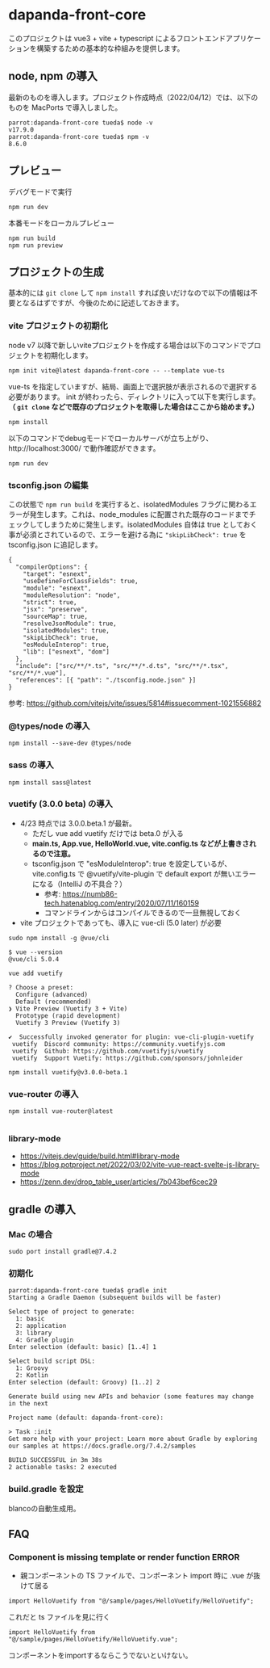 # dapanda-front-core

このプロジェクトは vue3 + vite + typescript によるフロントエンドアプリケーションを構築するための基本的な枠組みを提供します。

## node, npm の導入

最新のものを導入します。プロジェクト作成時点（2022/04/12）では、以下のものを MacPorts で導入しました。

```aidl
parrot:dapanda-front-core tueda$ node -v
v17.9.0
parrot:dapanda-front-core tueda$ npm -v
8.6.0
```

## プレビュー

デバグモードで実行

```aidl
npm run dev
```

本番モードをローカルプレビュー

```aidl
npm run build
npm run preview
```

## プロジェクトの生成

基本的には `git clone` して `npm install` すれば良いだけなので以下の情報は不要となるはずですが、今後のために記述しておきます。

### vite プロジェクトの初期化

node v7 以降で新しいviteプロジェクトを作成する場合は以下のコマンドでプロジェクトを初期化します。

```aidl
npm init vite@latest dapanda-front-core -- --template vue-ts
```

vue-ts を指定していますが、結局、画面上で選択肢が表示されるので選択する必要があります。
init が終わったら、ディレクトリに入って以下を実行します。**（ `git clone` などで既存のプロジェクトを取得した場合はここから始めます。）**

```aidl
npm install
```

以下のコマンドでdebugモードでローカルサーバが立ち上がり、http://localhost:3000/ で動作確認ができます。

```aidl
npm run dev
```

### tsconfig.json の編集

この状態で `npm run build` を実行すると、isolatedModules フラグに関わるエラーが発生します。これは、node_modules に配置された既存のコードまでチェックしてしまうために発生します。isolatedModules 自体は true としておく事が必須とされているので、エラーを避ける為に `"skipLibCheck": true` を tsconfig.json に追記します。

```aidl
{
  "compilerOptions": {
    "target": "esnext",
    "useDefineForClassFields": true,
    "module": "esnext",
    "moduleResolution": "node",
    "strict": true,
    "jsx": "preserve",
    "sourceMap": true,
    "resolveJsonModule": true,
    "isolatedModules": true,
    "skipLibCheck": true,
    "esModuleInterop": true,
    "lib": ["esnext", "dom"]
  },
  "include": ["src/**/*.ts", "src/**/*.d.ts", "src/**/*.tsx", "src/**/*.vue"],
  "references": [{ "path": "./tsconfig.node.json" }]
}
```

参考: https://github.com/vitejs/vite/issues/5814#issuecomment-1021556882

### @types/node の導入

```aidl
npm install --save-dev @types/node
```

### sass の導入

```aidl
npm install sass@latest
```

### vuetify (3.0.0 beta) の導入

* 4/23 時点では 3.0.0.beta.1 が最新。
  * ただし vue add vuetify だけでは beta.0 が入る
  * **main.ts, App.vue, HelloWorld.vue, vite.config.ts などが上書きされるので注意。**
  * tsconfig.json で "esModuleInterop": true を設定しているが、vite.config.ts で @vuetify/vite-plugin で default export が無いエラーになる（IntelliJ の不具合？）
    * 参考: https://numb86-tech.hatenablog.com/entry/2020/07/11/160159
    * コマンドラインからはコンパイルできるので一旦無視しておく
* vite プロジェクトであっても、導入に vue-cli (5.0 later) が必要

```aidl
sudo npm install -g @vue/cli
```

```aidl
$ vue --version
@vue/cli 5.0.4
```

```aidl
vue add vuetify
```

```aidl
? Choose a preset:
  Configure (advanced)
  Default (recommended)
❯ Vite Preview (Vuetify 3 + Vite)
  Prototype (rapid development)
  Vuetify 3 Preview (Vuetify 3)
```

```aidl
✔  Successfully invoked generator for plugin: vue-cli-plugin-vuetify
 vuetify  Discord community: https://community.vuetifyjs.com
 vuetify  Github: https://github.com/vuetifyjs/vuetify
 vuetify  Support Vuetify: https://github.com/sponsors/johnleider
```

```aidl
npm install vuetify@v3.0.0-beta.1
```

### vue-router の導入

```aidl
npm install vue-router@latest 
```

```router.ts

```


### library-mode

* https://vitejs.dev/guide/build.html#library-mode
* https://blog.potproject.net/2022/03/02/vite-vue-react-svelte-js-library-mode
* https://zenn.dev/drop_table_user/articles/7b043bef6cec29

## gradle の導入

### Mac の場合

```aidl
sudo port install gradle@7.4.2
```

### 初期化

```aidl
parrot:dapanda-front-core tueda$ gradle init
Starting a Gradle Daemon (subsequent builds will be faster)

Select type of project to generate:
  1: basic
  2: application
  3: library
  4: Gradle plugin
Enter selection (default: basic) [1..4] 1

Select build script DSL:
  1: Groovy
  2: Kotlin
Enter selection (default: Groovy) [1..2] 2

Generate build using new APIs and behavior (some features may change in the next

Project name (default: dapanda-front-core):

> Task :init
Get more help with your project: Learn more about Gradle by exploring our samples at https://docs.gradle.org/7.4.2/samples

BUILD SUCCESSFUL in 3m 38s
2 actionable tasks: 2 executed
```

### build.gradle を設定

blancoの自動生成用。

## FAQ

### Component is missing template or render function ERROR

* 親コンポーネントの TS ファイルで、コンポーネント import 時に .vue が抜けて居る

```aidl
import HelloVuetify from "@/sample/pages/HelloVuetify/HelloVuetify";
```

これだと ts ファイルを見に行く

```aidl
import HelloVuetify from "@/sample/pages/HelloVuetify/HelloVuetify.vue";
```

コンポーネントをimportするならこうでないといけない。
